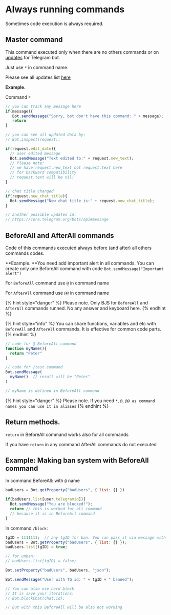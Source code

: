 # Always running commands

Sometimes code execution is always required.

## Master command

This command executed only when there are no others commands or on [updates](https://core.telegram.org/bots/api#update) for Telegram bot.

Just use `*` in command name.&#x20;

Please see all updates list [here](https://core.telegram.org/bots/api#message)

**Example.**

Command `*`

```javascript
// you can track any message here
if(message){
   Bot.sendMessage("Sorry, bot don't have this command: " + message);
   return
}

// you can see all updated data by:
// Bot.inspect(request);

if(request.edit_date){
  // user edited message
  Bot.sendMessage("Text edited to:" + request.new_text);
  // Please note:
  // we have request.new_text not request.text here
  // for backward compatibility
  // request.text will be nil!
}

// chat title changed
if(request.new_chat_title){
  Bot.sendMessage("New chat title is:" + request.new_chat_title);
}

// another possible updates in:
// https://core.telegram.org/bots/api#message
```

## BeforeAll and AfterAll commands

Code of this commands executed always before (and after) all others commands codes.&#x20;

**Example. **You need add important alert in all commands. You can create only one BeforeAll command with code `Bot.sendMessage("Important alert")`

For `BeforeAll` command use `@` in command name

For `AfterAll` command use `@@` in command name

{% hint style="danger" %}
Please note. Only BJS for `BeforeAll` and `AfterAll` commands runned. No any answer and keyboard here.
{% endhint %}

{% hint style="info" %}
You can share functions, variables and etc with `BeforeAll` and `AfterAll` commands. It is effective for common code parts.
{% endhint %}

```javascript
// code for @ BeforeAll command
function myName(){
  return "Peter"
}
```

```javascript
// code for /test command
Bot.sendMessage(
  myName()  // result will be "Peter"
)

// myName is defined in BeforeAll command
```

{% hint style="danger" %}
Please note. If you need `*`, `@`, `@@ as command names you can use it in aliases`
{% endhint %}

## Return methods.

`return` in BeforeAll command works also for all commands

If you have `return` in any command AfterAll commands do not executed

## Example: Making ban system with BeforeAll command

In command BeforeAll: with `@` name

```javascript
badUsers = Bot.getProperty("badUsers", { list: {} })

if(badUsers.list[user.telegramid]){
  Bot.sendMessage("You are blocked!");
  return // this is worked for all command
  // because it is in BeforeAll command
}
```

In command `/block`:

```javascript
tgID = 1111111;  // any tgID for ban. You can pass it via message with wait for reply
badUsers = Bot.getProperty("badUsers", { list: {} });
badUsers.list[tgID] = true;

// for unban:
// badUsers.list[tgID] = false;

Bot.setProperty("badUsers", badUsers, "json");

Bot.sendMessage("User with TG id: " + tgID + " banned");

// You can also use hard block
// It is save your iterations:
// Bot.blockChat(chat.id);

// But with this BeforeAll will be also not working
```
